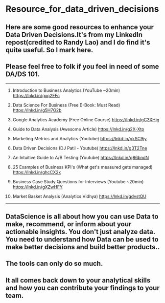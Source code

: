 # Resource_for_data_driven_decisions

## Here are some good resources to enhance your Data Driven Decisions.It's from my LinkedIn repost(credited to Randy Lao) and I do find it's quite useful. So I mark here. 

## Please feel free to folk if you feel in need of some DA/DS 101.

- - -
1. Introduction to Business Analytics (YouTube ~20min)
https://lnkd.in/gxq2EFc

2. Data Science For Business (Free E-Book: Must Read)
https://lnkd.in/g5H7G2b

3. Google Analytics Academy (Free Online Course)
https://lnkd.in/gC3XHig

4. Guide to Data Analysis (Awesome Article)
https://lnkd.in/g2X-Xtp

5. Marketing Metrics and Analytics (Youtube)
https://lnkd.in/gkSC9jy

6. Data Driven Decisions (DJ Patil - Youtube)
https://lnkd.in/g3T2Tne

7. An Intuitive Guide to A/B Testing (Youtube)
https://lnkd.in/g86bndN

8. 25 Examples of Business KPI's (What get's measured gets managed)
https://lnkd.in/ghcCX2x

9. Business Case Study Questions for Interviews (Youtube ~20min)
https://lnkd.in/gXZwHFY

10. Market Basket Analysis (Analytics Vidhya)
https://lnkd.in/gdvstQU

- - -
## DataScience is all about how you can use Data to make, recommend, or inform about your actionable insights. You don't just analyze data. You need to understand how Data can be used to make better decisions and build better products.. 

## The tools can only do so much. 

## It all comes back down to your analytical skills and how you can contribute your findings to your team. 
